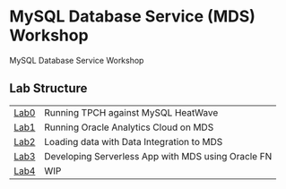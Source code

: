 # MySQL Database Service (MDS) Workshop
MySQL Database Service Workshop

## Lab Structure
|||
| ------------- | ------------------------------------------------------- |
| [Lab0](Lab0) | Running TPCH against MySQL HeatWave
| [Lab1](Lab1) | Running Oracle Analytics Cloud on MDS
| [Lab2](Lab2) | Loading data with Data Integration to MDS  
| [Lab3](Lab3) | Developing Serverless App with MDS using Oracle FN
| [Lab4](Lab4) | WIP

